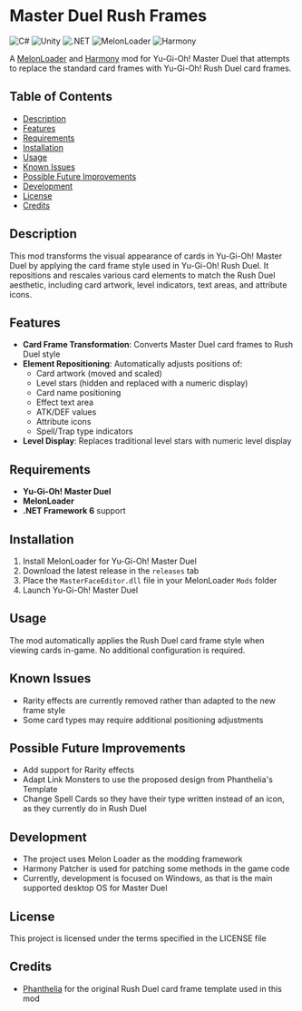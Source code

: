 # Master Duel Rush Frames

![C#](https://img.shields.io/badge/C%23-239120?logo=c-sharp&logoColor=white)
![Unity](https://img.shields.io/badge/Unity-100000?logo=unity&logoColor=white)
![.NET](https://img.shields.io/badge/.NET_6-5C2D91?logo=.net&logoColor=white)
![MelonLoader](https://img.shields.io/badge/MelonLoader-4CAF50)
![Harmony](https://img.shields.io/badge/Harmony-FF6B6B)

A [MelonLoader](https://github.com/LavaGang/MelonLoader) and [Harmony](https://github.com/pardeike/Harmony) mod for 
Yu-Gi-Oh! Master Duel that attempts to replace the standard card frames with Yu-Gi-Oh! Rush Duel card frames.

## Table of Contents

- [Description](#description)
- [Features](#features)
- [Requirements](#requirements)
- [Installation](#installation)
- [Usage](#usage)
- [Known Issues](#known-issues)
- [Possible Future Improvements](#possible-future-improvements)
- [Development](#development)
- [License](#license)
- [Credits](#credits)

## Description

This mod transforms the visual appearance of cards in Yu-Gi-Oh! Master Duel by applying the card frame style used in 
Yu-Gi-Oh! Rush Duel. It repositions and rescales various card elements to match the Rush Duel aesthetic, including card artwork, level indicators, text areas, and attribute icons.

## Features

- **Card Frame Transformation**: Converts Master Duel card frames to Rush Duel style
- **Element Repositioning**: Automatically adjusts positions of:
  - Card artwork (moved and scaled)
  - Level stars (hidden and replaced with a numeric display)
  - Card name positioning
  - Effect text area
  - ATK/DEF values
  - Attribute icons
  - Spell/Trap type indicators
- **Level Display**: Replaces traditional level stars with numeric level display

## Requirements

- **Yu-Gi-Oh! Master Duel**
- **MelonLoader**
- **.NET Framework 6** support

## Installation

1. Install MelonLoader for Yu-Gi-Oh! Master Duel
2. Download the latest release in the `releases` tab
3. Place the `MasterFaceEditor.dll` file in your MelonLoader `Mods` folder
4. Launch Yu-Gi-Oh! Master Duel

## Usage

The mod automatically applies the Rush Duel card frame style when viewing cards in-game. 
No additional configuration is required.

## Known Issues

- Rarity effects are currently removed rather than adapted to the new frame style
- Some card types may require additional positioning adjustments

## Possible Future Improvements

- Add support for Rarity effects
- Adapt Link Monsters to use the proposed design from Phanthelia's Template
- Change Spell Cards so they have their type written instead of an icon, as they currently do in Rush Duel

## Development

- The project uses Melon Loader as the modding framework
- Harmony Patcher is used for patching some methods in the game code
- Currently, development is focused on Windows, as that is the main supported desktop OS for Master Duel

## License
This project is licensed under the terms specified in the LICENSE file

## Credits

- [Phanthelia](https://www.deviantart.com/phanthelia) for the original Rush Duel card frame template used in this mod
